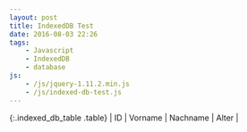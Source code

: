 ```yaml
---
layout: post
title: IndexedDB Test
date: 2016-08-03 22:26
tags:
    - Javascript
    - IndexedDB
    - database
js:
    - /js/jquery-1.11.2.min.js
    - /js/indexed-db-test.js
---
```


<div class="table-responsive" markdown="block">
{:.indexed_db_table .table}
| ID | Vorname | Nachname | Alter |

</div>